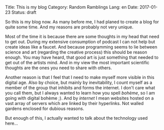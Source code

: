 Title: This is my blog
Category: Random Ramblings
Lang: en
Date: 2017-01-23
Status: draft

So this is my blog now. As many before me, I had planed to create a blog for quite some time. And my reasons are probably not very unique.

Most of the time it is because there are some thoughts in my head that need to get out. During my extensive consumption of podcast I can not help but create ideas like a faucet. And because programming seems to lie between science and art (regarding the creative process) this should be reason enough. You may have heard, that good art is just something that needed to get out of the artists mind. And in my view the most important scientific thoughts are the ones you need to share with others.
 
Another reason is that I feel that I need to make myself more visible in this digital age. Also by choice, but mainly by inevitability, I count myself as a member of the group that inhibits and forms the internet. I don't care what you call them, but I always wanted to learn how you spell *bohème*, so I am going with digital bohème ;). And by *internet* I mean websites hosted on a vast array of servers which are linked by their hyperlinks. Not walled gardens enclosed for dubious reasons.

But enough of this, I actually wanted to talk about the technology used here...